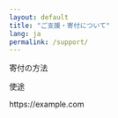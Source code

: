 ```yaml
---
layout: default
title: "ご支援・寄付について"
lang: ja
permalink: /support/
---
```


<p>寄付の方法</p>
<p>使途</p>

<p>https://example.com</p>

